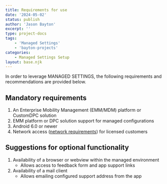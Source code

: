 ```yaml
---
title: Requirements for use
date: '2024-05-02'
status: publish
author: 'Jason Bayton'
excerpt: ''
type: project-docs
tags: 
    - 'Managed Settings'
    - 'bayton-projects'
categories: 
    - Managed Settings Setup
layout: base.njk
---
```

In order to leverage MANAGED SETTINGS, the following requirements and recommendations are provided below.

## Mandatory requirements

1. An Enterprise Mobility Management (EMM/MDM) platform or CustomDPC solution
2. EMM platform or DPC solution support for managed configurations
3. Android 6.0 or newer
4. Network access ([network requirements](#)) for licensed customers

## Suggestions for optional functionality 

1. Availability of a browser or webview within the managed environment
    - Allows access to feedback form and app support links
2. Availability of a mail client 
    - Allows emailing configured support address from the app


